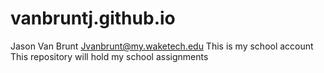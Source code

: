 # vanbruntj.github.io
Jason Van Brunt
Jvanbrunt@my.waketech.edu
This is my school account
This repository will hold my school assignments

